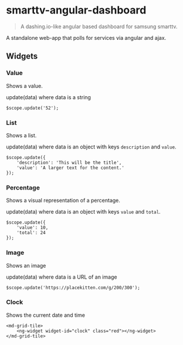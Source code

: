 # smarttv-angular-dashboard
> A dashing.io-like angular based dashboard for samsung smarttv.

A standalone web-app that polls for services via angular and ajax.

## Widgets

### Value

Shows a value.

update(data) where data is a string

    $scope.update('52');

### List

Shows a list.

update(data) where data is an object with keys `description` and `value`.

    $scope.update({
        'description': 'This will be the title',
        'value': 'A larger text for the content.'
    });

### Percentage

Shows a visual representation of a percentage.

update(data) where data is an object with keys `value` and `total`.

    $scope.update({
        'value': 10,
        'total': 24
    });

### Image

Shows an image

update(data) where data is a URL of an image

    $scope.update('https://placekitten.com/g/200/300');

### Clock

Shows the current date and time

    <md-grid-tile>
        <ng-widget widget-id="clock" class="red"></ng-widget>
    </md-grid-tile>
